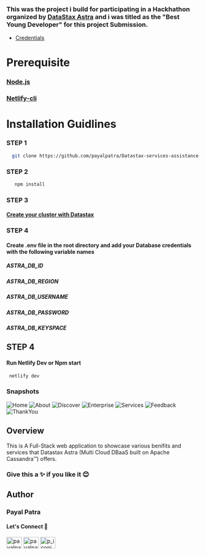 ### This was the project i build for participating in a Hackhathon organized by [DataStax Astra](https://astra.datastax.com/register) and i was titled as the "Best Young Developer" for this project Submission.

* [Credentials](https://user-images.githubusercontent.com/67522406/108530698-e2102a00-72fb-11eb-8703-b21b5c3587c9.mp4) 

# Prerequisite

### [Node.js](https://nodejs.org/en/download/)

### [Netlify-cli](https://docs.netlify.com/cli/get-started/#installation)

# Installation Guidlines

### STEP 1

 ```sh
   git clone https://github.com/payalpatra/Datastax-services-assistance-site.git
   ```
### STEP 2

```sh
   npm install
   ```

### STEP 3

#### [Create your cluster with Datastax](https://astra.datastax.com/register)

### STEP 4

#### Create .env file in the root directory and add your Database credentials with the following variable names

##### ASTRA_DB_ID
##### ASTRA_DB_REGION
##### ASTRA_DB_USERNAME
##### ASTRA_DB_PASSWORD
##### ASTRA_DB_KEYSPACE

## STEP 4

#### Run Netlify Dev or Npm start
```sh
 netlify dev    
   ```
   
### Snapshots

![Home](https://user-images.githubusercontent.com/67522406/108467632-8ddd5980-72ab-11eb-9a00-2afa4d4d537f.png)
![About](https://user-images.githubusercontent.com/67522406/108467642-933aa400-72ab-11eb-940c-234abf58362f.png)
![Discover](https://user-images.githubusercontent.com/67522406/108467649-959cfe00-72ab-11eb-9800-92dc637447c2.png)
![Enterprise](https://user-images.githubusercontent.com/67522406/108467653-9766c180-72ab-11eb-8c41-978259973f15.png)
![Services](https://user-images.githubusercontent.com/67522406/108467659-99c91b80-72ab-11eb-9b19-a8e843e254e1.png)
![Feedback](https://user-images.githubusercontent.com/67522406/108467665-9d5ca280-72ab-11eb-8572-700aa1e8323e.png)
![ThankYou](https://user-images.githubusercontent.com/67522406/108467674-9fbefc80-72ab-11eb-9a70-ba092b093b58.png)


## Overview
This is A Full-Stack web application to showcase various benifits and services that Datastax Astra (Multi Cloud DBaaS built on Apache Cassandra™) offers.



### Give this a ✨ if you like it 😊
## Author
### Payal Patra
#### Let's Connect 🚀

<a href="https://linkedin.com/in/payalpatra105" target="blank"><img align="center" src="https://cdn.jsdelivr.net/npm/simple-icons@3.0.1/icons/linkedin.svg" alt="payalpatra105" height="30" width="40" /></a>
<a href="https://github.com/payalpatra" target="blank"><img align="center" src="https://www.svgrepo.com/show/68072/github-logo-face.svg" alt="payalpatra105" height="30" width="40" /></a>
<a href="https://instagram.com/p_iconic_" target="blank"><img align="center" src="https://cdn.jsdelivr.net/npm/simple-icons@3.0.1/icons/instagram.svg" alt="p_iconic_" height="30" width="40" /></a>



